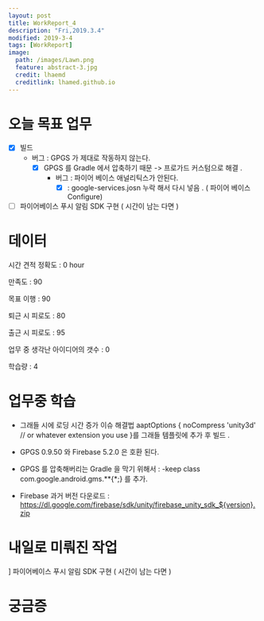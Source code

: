 ```yaml
---
layout: post
title: WorkReport_4
description: "Fri,2019.3.4"
modified: 2019-3-4
tags: [WorkReport]
image:
  path: /images/Lawn.png
  feature: abstract-3.jpg
  credit: lhaemd
  creditlink: lhamed.github.io
---
```

# 오늘 목표 업무 
- [x] 빌드
   - 버그 : GPGS 가 제대로 작동하지 않는다. 
      - [x] GPGS 를  Gradle 에서 압축하기 때문 -> 프로가드 커스텀으로 해결 . 
         - 버그 : 파이어 베이스 애널리틱스가 안된다. 
            - [x] : google-services.josn 누락 해서 다시 넣음 . ( 파이어 베이스 Configure)
- [ ] 파이어베이스 푸시 알림 SDK 구현 ( 시간이 남는 다면 ) 

# 데이터 
시간 견적 정확도 : 0 hour

만족도 : 90 

목표 이행 : 90

퇴근 시 피로도 : 80

출근 시 피로도 : 95

업무 중 생각난 아이디어의 갯수 : 0

학습량 : 4

# 업무중 학습

- 그래들 시에 로딩 시간 증가 이슈 해결법 
aaptOptions {
	noCompress 'unity3d' // or whatever extension you use
}를 그래들 템플릿에 추가 후 빌드 .

- GPGS 0.9.50 와 Firebase 5.2.0 은 호환 된다. 

- GPGS 를 압축해버리는 Gradle 을 막기 위해서 : -keep class com.google.android.gms.**{*;} 를 추가. 

- Firebase 과거 버전 다운로드 : https://dl.google.com/firebase/sdk/unity/firebase_unity_sdk_${version}.zip


# 내일로 미뤄진 작업 
] 파이어베이스 푸시 알림 SDK 구현 ( 시간이 남는 다면 )

# 궁금증
